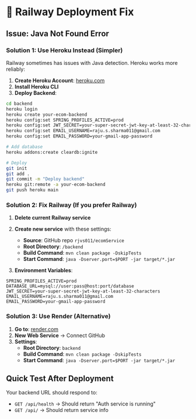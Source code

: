 # 🚀 Railway Deployment Fix

## Issue: Java Not Found Error

### Solution 1: Use Heroku Instead (Simpler)

Railway sometimes has issues with Java detection. Heroku works more reliably:

1. **Create Heroku Account**: [heroku.com](https://heroku.com)
2. **Install Heroku CLI**
3. **Deploy Backend**:

```bash
cd backend
heroku login
heroku create your-ecom-backend
heroku config:set SPRING_PROFILES_ACTIVE=prod
heroku config:set JWT_SECRET=your-super-secret-jwt-key-at-least-32-characters
heroku config:set EMAIL_USERNAME=raju.s.sharma011@gmail.com
heroku config:set EMAIL_PASSWORD=your-gmail-app-password

# Add database
heroku addons:create cleardb:ignite

# Deploy
git init
git add .
git commit -m "Deploy backend"
heroku git:remote -a your-ecom-backend
git push heroku main
```

### Solution 2: Fix Railway (If you prefer Railway)

1. **Delete current Railway service**
2. **Create new service** with these settings:
   - **Source**: GitHub repo `rjvs011/ecomService`
   - **Root Directory**: `/backend`
   - **Build Command**: `mvn clean package -DskipTests`
   - **Start Command**: `java -Dserver.port=$PORT -jar target/*.jar`

3. **Environment Variables**:
```
SPRING_PROFILES_ACTIVE=prod
DATABASE_URL=mysql://user:pass@host:port/database
JWT_SECRET=your-super-secret-jwt-key-at-least-32-characters
EMAIL_USERNAME=raju.s.sharma011@gmail.com
EMAIL_PASSWORD=your-gmail-app-password
```

### Solution 3: Use Render (Alternative)

1. **Go to**: [render.com](https://render.com)
2. **New Web Service** → Connect GitHub
3. **Settings**:
   - **Root Directory**: `backend`
   - **Build Command**: `mvn clean package -DskipTests`
   - **Start Command**: `java -Dserver.port=$PORT -jar target/*.jar`

## Quick Test After Deployment

Your backend URL should respond to:
- `GET /api/health` → Should return "Auth service is running"
- `GET /api/` → Should return service info
